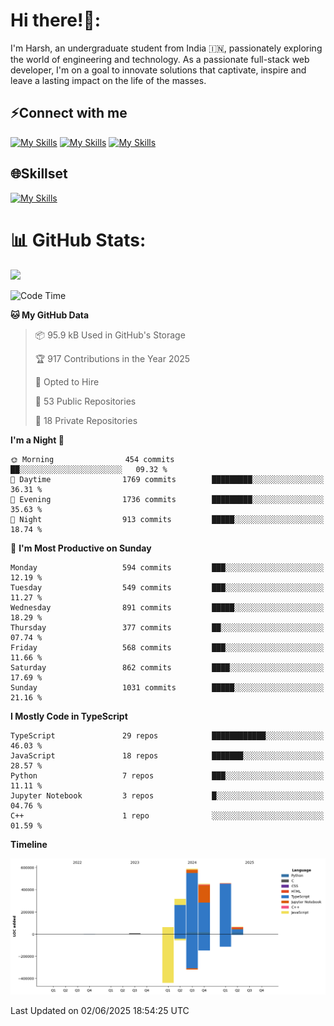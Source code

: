 
# Hi there!👋:
<p> I'm Harsh, an undergraduate student from India 🇮🇳, passionately exploring the world of engineering and technology. As a passionate full-stack web developer, I'm on a goal to innovate solutions that captivate, inspire and leave a lasting impact on the life of the masses. </p>

## ⚡Connect with me

[![My Skills](https://skillicons.dev/icons?i=gmail)](mailto:harshpandey.tech@gmail.com) [![My Skills](https://skillicons.dev/icons?i=linkedin)](https://linkedin.com/in/harsh3dev) [![My Skills](https://skillicons.dev/icons?i=twitter)](https://x.com/harshxai)

## 🌐Skillset
[![My Skills](https://skillicons.dev/icons?i=js,ts,react,nextjs,nodejs,tailwind,mongo,express,postgres,prisma,html,css,docker,aws,cpp,git,vscode,figma)](https://skillicons.dev)


# 📊 GitHub Stats:
![](https://komarev.com/ghpvc/?username=harsh3dev)

<!--START_SECTION:waka-->
![Code Time](http://img.shields.io/badge/Code%20Time-111%20hrs%2031%20mins-blue)

**🐱 My GitHub Data** 

> 📦 95.9 kB Used in GitHub's Storage 
 > 
> 🏆 917 Contributions in the Year 2025
 > 
> 💼 Opted to Hire
 > 
> 📜 53 Public Repositories 
 > 
> 🔑 18 Private Repositories 
 > 
**I'm a Night 🦉** 

```text
🌞 Morning                454 commits         ██░░░░░░░░░░░░░░░░░░░░░░░   09.32 % 
🌆 Daytime                1769 commits        █████████░░░░░░░░░░░░░░░░   36.31 % 
🌃 Evening                1736 commits        █████████░░░░░░░░░░░░░░░░   35.63 % 
🌙 Night                  913 commits         █████░░░░░░░░░░░░░░░░░░░░   18.74 % 
```
📅 **I'm Most Productive on Sunday** 

```text
Monday                   594 commits         ███░░░░░░░░░░░░░░░░░░░░░░   12.19 % 
Tuesday                  549 commits         ███░░░░░░░░░░░░░░░░░░░░░░   11.27 % 
Wednesday                891 commits         █████░░░░░░░░░░░░░░░░░░░░   18.29 % 
Thursday                 377 commits         ██░░░░░░░░░░░░░░░░░░░░░░░   07.74 % 
Friday                   568 commits         ███░░░░░░░░░░░░░░░░░░░░░░   11.66 % 
Saturday                 862 commits         ████░░░░░░░░░░░░░░░░░░░░░   17.69 % 
Sunday                   1031 commits        █████░░░░░░░░░░░░░░░░░░░░   21.16 % 
```


**I Mostly Code in TypeScript** 

```text
TypeScript               29 repos            ████████████░░░░░░░░░░░░░   46.03 % 
JavaScript               18 repos            ███████░░░░░░░░░░░░░░░░░░   28.57 % 
Python                   7 repos             ███░░░░░░░░░░░░░░░░░░░░░░   11.11 % 
Jupyter Notebook         3 repos             █░░░░░░░░░░░░░░░░░░░░░░░░   04.76 % 
C++                      1 repo              ░░░░░░░░░░░░░░░░░░░░░░░░░   01.59 % 
```



**Timeline**

![Lines of Code chart](https://raw.githubusercontent.com/harsh3dev/harsh3dev/main/assets/bar_graph.png)


 Last Updated on 02/06/2025 18:54:25 UTC
<!--END_SECTION:waka-->

